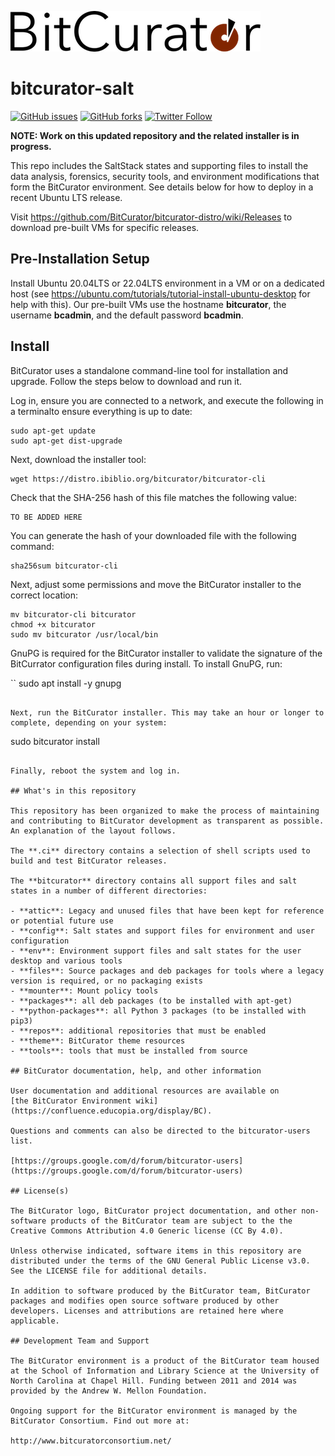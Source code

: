 ![Logo](https://github.com/BitCurator/bitcurator.github.io/blob/main/logos/BitCurator-Basic-400px.png)

# bitcurator-salt

[![GitHub issues](https://img.shields.io/github/issues/bitcurator/bitcurator-salt.svg)](https://github.com/bitcurator/bitcurator-salt/issues)
[![GitHub forks](https://img.shields.io/github/forks/bitcurator/bitcurator-salt.svg)](https://github.com/bitcurator/bitcurator-salt/network)
[![Twitter Follow](https://img.shields.io/twitter/follow/bitcurator.svg?style=social&label=Follow)](https://twitter.com/bitcurator)

**NOTE: Work on this updated repository and the related installer is in progress.**

This repo includes the SaltStack states and supporting files to install the data analysis, forensics, security tools, and environment modifications that form the BitCurator environment. See details below for how to deploy in a recent Ubuntu LTS release.

Visit https://github.com/BitCurator/bitcurator-distro/wiki/Releases to download pre-built VMs for specific releases.

## Pre-Installation Setup

Install Ubuntu 20.04LTS or 22.04LTS environment in a VM or on a dedicated host (see https://ubuntu.com/tutorials/tutorial-install-ubuntu-desktop for help with this). Our pre-built VMs use the hostname **bitcurator**, the username **bcadmin**, and the default password **bcadmin**. 

## Install

BitCurator uses a standalone command-line tool for installation and upgrade. Follow the steps below to download and run it.

Log in, ensure you are connected to a network, and execute the following in a terminalto ensure everything is up to date:

```shell
sudo apt-get update
sudo apt-get dist-upgrade
```

Next, download the installer tool:

```shell
wget https://distro.ibiblio.org/bitcurator/bitcurator-cli
```

Check that the SHA-256 hash of this file matches the following value:

```shell
TO BE ADDED HERE
```

You can generate the hash of your downloaded file with the following command:

```
sha256sum bitcurator-cli
```

Next, adjust some permissions and move the BitCurator installer to the correct location:

```
mv bitcurator-cli bitcurator
chmod +x bitcurator
sudo mv bitcurator /usr/local/bin
```

GnuPG is required for the BitCurator installer to validate the signature of the BitCurrator configuration files during install. To install GnuPG, run:

``
sudo apt install -y gnupg
```

Next, run the BitCurator installer. This may take an hour or longer to complete, depending on your system:

```
sudo bitcurator install
```

Finally, reboot the system and log in.

## What's in this repository

This repository has been organized to make the process of maintaining and contributing to BitCurator development as transparent as possible. An explanation of the layout follows.

The **.ci** directory contains a selection of shell scripts used to build and test BitCurator releases.

The **bitcurator** directory contains all support files and salt states in a number of different directories:

- **attic**: Legacy and unused files that have been kept for reference or potential future use
- **config**: Salt states and support files for environment and user configuration
- **env**: Environment support files and salt states for the user desktop and various tools
- **files**: Source packages and deb packages for tools where a legacy version is required, or no packaging exists
- **mounter**: Mount policy tools
- **packages**: all deb packages (to be installed with apt-get)
- **python-packages**: all Python 3 packages (to be installed with pip3)
- **repos**: additional repositories that must be enabled
- **theme**: BitCurator theme resources
- **tools**: tools that must be installed from source

## BitCurator documentation, help, and other information

User documentation and additional resources are available on
[the BitCurator Environment wiki](https://confluence.educopia.org/display/BC).

Questions and comments can also be directed to the bitcurator-users list.

[https://groups.google.com/d/forum/bitcurator-users](https://groups.google.com/d/forum/bitcurator-users)

## License(s)

The BitCurator logo, BitCurator project documentation, and other non-software products of the BitCurator team are subject to the the Creative Commons Attribution 4.0 Generic license (CC By 4.0).

Unless otherwise indicated, software items in this repository are distributed under the terms of the GNU General Public License v3.0. See the LICENSE file for additional details.

In addition to software produced by the BitCurator team, BitCurator packages and modifies open source software produced by other developers. Licenses and attributions are retained here where applicable.

## Development Team and Support

The BitCurator environment is a product of the BitCurator team housed at the School of Information and Library Science at the University of North Carolina at Chapel Hill. Funding between 2011 and 2014 was provided by the Andrew W. Mellon Foundation.

Ongoing support for the BitCurator environment is managed by the BitCurator Consortium. Find out more at:

http://www.bitcuratorconsortium.net/

